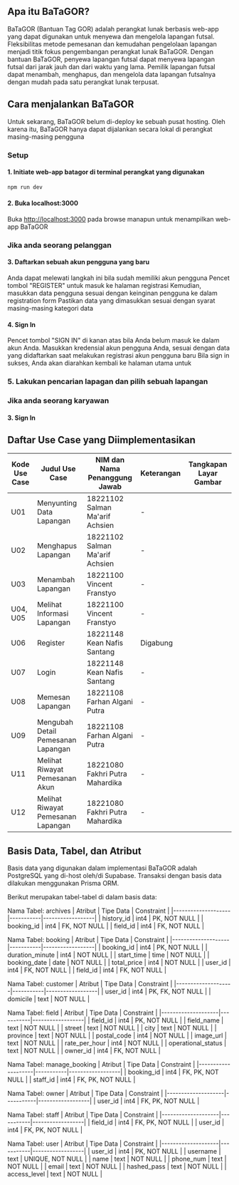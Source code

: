 ## Apa itu BaTaGOR?
BaTaGOR (Bantuan Tag GOR) adalah perangkat lunak berbasis web-app yang dapat digunakan untuk menyewa dan mengelola lapangan futsal. Fleksibilitas metode pemesanan dan kemudahan pengelolaan lapangan menjadi titik fokus pengembangan perangkat lunak BaTaGOR. Dengan bantuan BaTaGOR, penyewa lapangan futsal dapat menyewa lapangan futsal dari jarak jauh dan dari waktu yang lama. Pemilik lapangan futsal dapat menambah, menghapus, dan mengelola data lapangan futsalnya dengan mudah pada satu perangkat lunak terpusat.

## Cara menjalankan BaTaGOR 
Untuk sekarang, BaTaGOR belum di-deploy ke sebuah pusat hosting. Oleh karena itu, BaTaGOR hanya dapat dijalankan secara lokal di perangkat masing-masing pengguna

### Setup
#### 1. Initiate web-app batagor di terminal perangkat yang digunakan
```bash
npm run dev
```
#### 2. Buka localhost:3000
Buka [http://localhost:3000](http://localhost:3000) pada browse manapun untuk menampilkan web-app BaTaGOR

### Jika anda seorang pelanggan
#### 3. Daftarkan sebuah akun pengguna yang baru
Anda dapat melewati langkah ini bila sudah memiliki akun pengguna
Pencet tombol "REGISTER" untuk masuk ke halaman registrasi
Kemudian, masukkan data pengguna sesuai dengan keinginan pengguna ke dalam registration form
Pastikan data yang dimasukkan sesuai dengan syarat masing-masing kategori data

#### 4. Sign In
Pencet tombol "SIGN IN" di kanan atas bila Anda belum masuk ke dalam akun Anda.
Masukkan kredensial akun pengguna Anda, sesuai dengan data yang didaftarkan saat melakukan registrasi akun pengguna baru
Bila sign in sukses, Anda akan diarahkan kembali ke halaman utama untuk 

### 5. Lakukan pencarian lapagan dan pilih sebuah lapangan

### Jika anda seorang karyawan
#### 3. Sign In



## Daftar Use Case yang Diimplementasikan

| Kode Use Case | Judul Use Case                     | NIM dan Nama Penanggung Jawab   | Keterangan | Tangkapan Layar Gambar |
|---------------|------------------------------------|---------------------------------|------------|------------------------|
| U01           | Menyunting Data Lapangan           | 18221102 Salman Ma'arif Achsien | -          |                        |
| U02           | Menghapus Lapangan                 | 18221102 Salman Ma'arif Achsien | -          |                        |
| U03           | Menambah Lapangan                  | 18221100 Vincent Franstyo       | -          |                        |
| U04, U05      | Melihat Informasi Lapangan         | 18221100 Vincent Franstyo       | -          |                        |
| U06           | Register                           | 18221148 Kean Nafis Santang     | Digabung   |                        |
| U07           | Login                              | 18221148 Kean Nafis Santang     | -          |                        |
| U08           | Memesan Lapangan                   | 18221108 Farhan Algani Putra    | -          |                        |
| U09           | Mengubah Detail Pemesanan Lapangan | 18221108 Farhan Algani Putra    | -          |                        |
| U11           | Melihat Riwayat Pemesanan Akun     | 18221080 Fakhri Putra Mahardika | -          |                        |
| U12           | Melihat Riwayat Pemesanan Lapangan | 18221080 Fakhri Putra Mahardika | -          |                        |

## Basis Data, Tabel, dan Atribut

Basis data yang digunakan dalam implementasi BaTaGOR adalah PostgreSQL yang di-host oleh/di Supabase. Transaksi dengan basis data dilakukan menggunakan Prisma ORM. 

Berikut merupakan tabel-tabel di dalam basis data:

Nama Tabel: archives
| Atribut            | Tipe Data | Constraint       |
|--------------------|-----------|------------------|
| history_id         | int4      | PK, NOT NULL     |
| booking_id         | int4      | FK, NOT NULL     |
| field_id           | int4      | FK, NOT NULL     |

Nama Tabel: booking
| Atribut            | Tipe Data | Constraint       |
|--------------------|-----------|------------------|
| booking_id         | int4      | PK, NOT NULL     |
| duration_minute    | int4      | NOT NULL         |
| start_time         | time      | NOT NULL         |
| booking_date       | date      | NOT NULL         |
| total_price        | int4      | NOT NULL         |
| user_id            | int4      | FK, NOT NULL     |
| field_id           | int4      | FK, NOT NULL     |

Nama Tabel: customer
| Atribut            | Tipe Data | Constraint       |
|--------------------|-----------|------------------|
| user_id            | int4      | PK, FK, NOT NULL |
| domicile           | text      | NOT NULL         |

Nama Tabel: field
| Atribut            | Tipe Data | Constraint       |
|--------------------|-----------|------------------|
| field_id           | int4      | PK, NOT NULL     |
| field_name         | text      | NOT NULL         |
| street             | text      | NOT NULL         |
| city               | text      | NOT NULL         |
| province           | text      | NOT NULL         |
| postal_code        | int4      | NOT NULL         |
| image_url          | text      | NOT NULL         |
| rate_per_hour      | int4      | NOT NULL         |
| operational_status | text      | NOT NULL         |
| owner_id           | int4      | FK, NOT NULL     |

Nama Tabel: manage_booking
| Atribut            | Tipe Data | Constraint       |
|--------------------|-----------|------------------|
| booking_id         | int4      | FK, PK, NOT NULL |
| staff_id           | int4      | FK, PK, NOT NULL |

Nama Tabel: owner
| Atribut            | Tipe Data | Constraint       |
|--------------------|-----------|------------------|
| user_id            | int4      | FK, PK, NOT NULL |

Nama Tabel: staff
| Atribut            | Tipe Data | Constraint       |
|--------------------|-----------|------------------|
| field_id           | int4      | FK, PK, NOT NULL |
| user_id            | int4      | FK, PK, NOT NULL |

Nama Tabel: user
| Atribut            | Tipe Data | Constraint       |
|--------------------|-----------|------------------|
| user_id            | int4      | PK, NOT NULL     |
| username           | text      | UNIQUE, NOT NULL |
| name               | text      | NOT NULL         |
| phone_num          | text      | NOT NULL         |
| email              | text      | NOT NULL         |
| hashed_pass        | text      | NOT NULL         |
| access_level       | text      | NOT NULL         |
